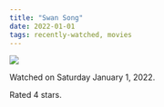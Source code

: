 ```yaml
---
title: "Swan Song"
date: 2022-01-01
tags: recently-watched, movies
---
```


<div class="letterboxd-movie-data-content">
   <p><img src="https://a.ltrbxd.com/resized/film-poster/6/8/5/4/3/4/685434-swan-song-0-600-0-900-crop.jpg?v=1d667a7bc1"/></p> <p>Watched on Saturday January 1, 2022.</p> 
  <p>Rated 4 stars.<p>
  <div class="float-clear"></div>
</div>